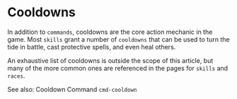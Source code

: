 # Cooldowns
In addition to `commands`, cooldowns are the core action mechanic in the game.
Most `skills` grant a number of `cooldowns` that can be used to turn the tide
in battle, cast protective spells, and even heal others.

An exhaustive list of cooldowns is outside the scope of this article, but many
of the more common ones are referenced in the pages for `skills` and `races`.

See also: Cooldown Command `cmd-cooldown`
